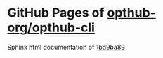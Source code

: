 GitHub Pages of [opthub-org/opthub-cli](https://github.com/opthub-org/opthub-cli.git)
===
Sphinx html documentation of [1bd9ba89](https://github.com/opthub-org/opthub-cli/tree/1bd9ba89f0522cf656a0ecb943b9263a953aa25e)
